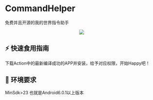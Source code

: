 # CommandHelper
 免费并且开源的我的世界指令助手

<p align="center">
  <img src="https://readme-typing-svg.herokuapp.com/?lines=CommandHelper;更简单更好用的指令助手;伊蕾娜是我老婆&font=Fira%20Code&center=true&width=380&height=50">
</p>

## ⚡ 快速食用指南
  下载Action中的最新编译成功的APP并安装，给予对应权限，开始Happy吧！
  
## 🔨 环境要求
   MinSdk>23 也就是Android6.0.1以上版本
